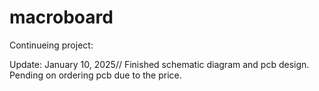 # macroboard

Continueing project:

Update: January 10, 2025// Finished schematic diagram and pcb design. Pending on ordering pcb due to the price.
